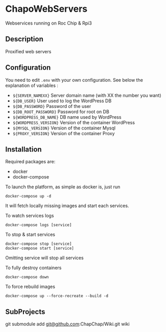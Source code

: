 # ChapoWebServers
Webservices running on Roc Chip &amp; Rpi3

## Description

Proxified web servers

## Configuration 

You need to edit `.env` with your own configuration. See below the explanation of variables :

- `${SERVER_NAMEXX}`        Server domain name (with XX the number you want)
- `${DB_USER}`              User used to log the WordPress DB
- `${DB_PASSWORD}`          Password of the user
- `${DB_ROOT_PASSWORD}`     Password for root on DB
- `${WORDPRESS_DB_NAME}`    DB name used by WordPress
- `${WORDPRESS_VERSION}`    Version of the container WordPress
- `${MYSQL_VERSION}`        Version of the container Mysql
- `${PROXY_VERSION}`        Version of the container Proxy

## Installation

Required packages are:

- docker
- docker-compose

To launch the platform, as simple as docker is, just run
```
docker-compose up -d
```
It will fetch locally missing images and start each services.

To watch services logs
```
docker-compose logs [service]
```

To stop & start services
```
docker-compose stop [service]
docker-compose start [service]
```
Omitting service will stop all services

To fully destroy containers
```
docker-compose down
```

To force rebuild images
```
docker-compose up --force-recreate --build -d
```

## SubProjects

git submodule add git@github.com:ChapChap/Wiki.git wiki